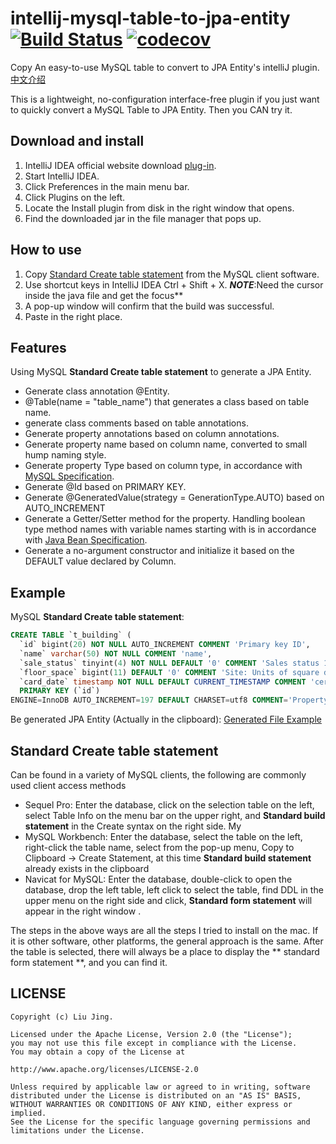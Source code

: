 # intellij-mysql-table-to-jpa-entity [![Build Status](https://travis-ci.com/liujingtech/IntelliJ-MySQL-Table-to-JPA-Entity.svg?branch=master)](https://travis-ci.com/liujingtech/IntelliJ-MySQL-Table-to-JPA-Entity) [![codecov](https://codecov.io/gh/liujingtech/IntelliJ-MySQL-Table-to-JPA-Entity/branch/master/graph/badge.svg)](https://codecov.io/gh/liujingtech/IntelliJ-MySQL-Table-to-JPA-Entity)
 Copy
An easy-to-use MySQL table to convert to JPA Entity's intelliJ plugin.[中文介绍](/README_CN.md/)

This is a lightweight, no-configuration interface-free plugin if you just want to quickly convert a MySQL Table to JPA Entity. Then you CAN try it.

## Download and install
1. IntelliJ IDEA official website download [plug-in](https://plugins.jetbrains.com/plugin/11350-mysql-table-to-jpa-entity).
2. Start IntelliJ IDEA.
3. Click Preferences in the main menu bar.
4. Click Plugins on the left.
5. Locate the Install plugin from disk in the right window that opens.
6. Find the downloaded jar in the file manager that pops up.

## How to use
1. Copy [Standard Create table statement](https://github.com/liujingtech/IntelliJ-MySQL-Table-to-JPA-Entity#standard-create-table-statement) from the MySQL client software.
2. Use shortcut keys in IntelliJ IDEA Ctrl + Shift + X. __*NOTE*__:Need the cursor inside the java file and get the focus**
3. A pop-up window will confirm that the build was successful.
4. Paste in the right place.

## Features
Using MySQL **Standard Create table statement** to generate a JPA Entity.

- Generate class annotation @Entity.
- @Table(name = "table_name") that generates a class based on table name.
- generate class comments based on table annotations.
- Generate property annotations based on column annotations.
- Generate property name based on column name, converted to small hump naming style.
- Generate property Type based on column type, in accordance with [MySQL Specification](https://dev.mysql.com/doc/connector-j/8.0/en/connector-j-reference-type-conversions.html).
- Generate @Id based on PRIMARY KEY.
- Generate @GeneratedValue(strategy = GenerationType.AUTO) based on AUTO_INCREMENT
- Generate a Getter/Setter method for the property. Handling boolean type method names with variable names starting with is in accordance with [Java Bean Specification](https://docs.oracle.com/cd/E19798-01/821-1841/bnbqc/index.htm).
- Generate a no-argument constructor and initialize it based on the DEFAULT value declared by Column.

## Example
MySQL **Standard Create table statement**:
```sql
CREATE TABLE `t_building` (
  `id` bigint(20) NOT NULL AUTO_INCREMENT COMMENT 'Primary key ID',
  `name` varchar(50) NOT NULL COMMENT 'name',
  `sale_status` tinyint(4) NOT NULL DEFAULT '0' COMMENT 'Sales status 1-on sale, 2-for sale, 3-sales',
  `floor_space` bigint(11) DEFAULT '0' COMMENT 'Site: Units of square decimeter',
  `card_date` timestamp NOT NULL DEFAULT CURRENT_TIMESTAMP COMMENT 'certification time',
  PRIMARY KEY (`id`)
ENGINE=InnoDB AUTO_INCREMENT=197 DEFAULT CHARSET=utf8 COMMENT='Property Master';
```
Be generated JPA Entity (Actually in the clipboard):
[Generated File Example](/src/test/java/TBuilding.java)

## Standard Create table statement
Can be found in a variety of MySQL clients, the following are commonly used client access methods

 - Sequel Pro: Enter the database, click on the selection table on the left, select Table Info on the menu bar on the upper right, and **Standard build statement** in the Create syntax on the right side.
My
- MySQL Workbench: Enter the database, select the table on the left, right-click the table name, select from the pop-up menu, Copy to Clipboard -> Create Statement, at this time **Standard build statement** already exists in the clipboard
- Navicat for MySQL: Enter the database, double-click to open the database, drop the left table, left click to select the table, find DDL in the upper menu on the right side and click, **Standard form statement** will appear in the right window .

The steps in the above ways are all the steps I tried to install on the mac. If it is other software, other platforms, the general approach is the same. After the table is selected, there will always be a place to display the ** standard form statement **, and you can find it.

## LICENSE

    Copyright (c) Liu Jing.

    Licensed under the Apache License, Version 2.0 (the "License");
    you may not use this file except in compliance with the License.
    You may obtain a copy of the License at

    http://www.apache.org/licenses/LICENSE-2.0

    Unless required by applicable law or agreed to in writing, software
    distributed under the License is distributed on an "AS IS" BASIS,
    WITHOUT WARRANTIES OR CONDITIONS OF ANY KIND, either express or implied.
    See the License for the specific language governing permissions and
    limitations under the License.
